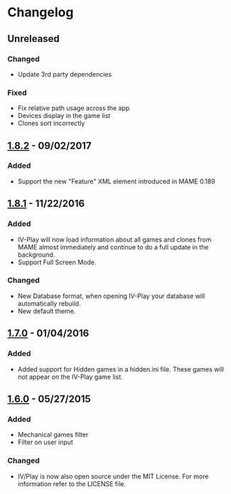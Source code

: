 # Changelog

## Unreleased
### Changed
- Update 3rd party dependencies
### Fixed
- Fix relative path usage across the app
- Devices display in the game list
- Clones sort incorrectly

## [1.8.2] - 09/02/2017
### Added
- Support the new "Feature" XML element introduced in MAME 0.189

## [1.8.1] - 11/22/2016
### Added
- IV-Play will now load information about all games and clones from MAME almost immediately and continue to do a full update in the background.
- Support Full Screen Mode.
### Changed
- New Database format, when opening IV-Play your database will automatically rebuild.
- New default theme.

## [1.7.0] - 01/04/2016
### Added
- Added support for Hidden games in a hidden.ini file. These games will not appear on the IV-Play game list.

## [1.6.0] - 05/27/2015
### Added
- Mechanical games filter
- Filter on user input
### Changed
- IV/Play is now also open source under the MIT License. For more information refer to the LICENSE file.

[Unreleased]: https://github.com/Mataniko/IV-Play/compare/v1.8.2...HEAD
[1.8.2]: https://github.com/Mataniko/IV-Play/compare/v1.8.1...v1.8.2
[1.8.1]: https://github.com/Mataniko/IV-Play/compare/v1.7.0...v1.8.1
[1.7.0]: https://github.com/Mataniko/IV-Play/compare/v1.6.0...v1.7.0
[1.6.0]: https://github.com/Mataniko/IV-Play/compare/5045e7d...v1.6.0
